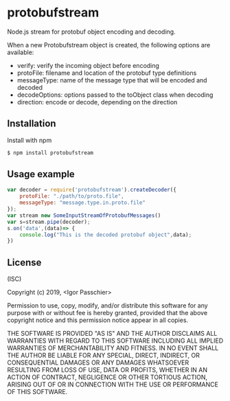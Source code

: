 protobufstream
======

Node.js stream for protobuf object encoding and decoding.

When a new Protobufstream object is created, the following options are available:
 * verify: verify the incoming object before encoding
 * protoFile: filename and location of the protobuf type definitions
 * messageType: name of the message type that will be encoded and decoded
 * decodeOptions: options passed to the toObject class when decoding
 * direction: encode or decode, depending on the direction

Installation
------------

Install with npm

```bash
$ npm install protobufstream
```

Usage example
-------------

```javascript
var decoder = require('protobufstream').createDecoder({
    protoFile: "./path/to/proto.file",
    messageType: "message.type.in.proto.file"
});
var stream new SomeInputStreamOfProtobufMessages()
var s=stream.pipe(decoder);
s.on('data',(data)=> {
    console.log("This is the decoded protobuf object",data);
})
```

License
-------
(ISC)

Copyright (c) 2019,  &lt;Igor Passchier&gt;

Permission to use, copy, modify, and/or distribute this software for any
purpose with or without fee is hereby granted, provided that the above
copyright notice and this permission notice appear in all copies.

THE SOFTWARE IS PROVIDED "AS IS" AND THE AUTHOR DISCLAIMS ALL WARRANTIES
WITH REGARD TO THIS SOFTWARE INCLUDING ALL IMPLIED WARRANTIES OF
MERCHANTABILITY AND FITNESS. IN NO EVENT SHALL THE AUTHOR BE LIABLE FOR
ANY SPECIAL, DIRECT, INDIRECT, OR CONSEQUENTIAL DAMAGES OR ANY DAMAGES
WHATSOEVER RESULTING FROM LOSS OF USE, DATA OR PROFITS, WHETHER IN AN
ACTION OF CONTRACT, NEGLIGENCE OR OTHER TORTIOUS ACTION, ARISING OUT OF
OR IN CONNECTION WITH THE USE OR PERFORMANCE OF THIS SOFTWARE.
